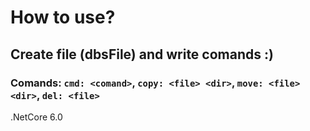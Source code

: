 # How to use?
## Create file (dbsFile) and write comands :)
### Comands: `cmd: <comand>`, `copy: <file> <dir>`, `move: <file> <dir>`, `del: <file>` 

.NetCore 6.0